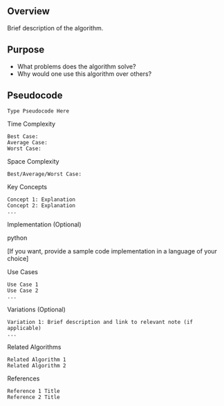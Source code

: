 ## Overview

Brief description of the algorithm.

## Purpose

- What problems does the algorithm solve?
- Why would one use this algorithm over others?

## Pseudocode

	Type Pseudocode Here

Time Complexity

	Best Case:
    Average Case:
    Worst Case:

Space Complexity

    Best/Average/Worst Case:

Key Concepts

    Concept 1: Explanation
    Concept 2: Explanation
    ...

Implementation (Optional)

python

[If you want, provide a sample code implementation in a language of your choice]

Use Cases

    Use Case 1
    Use Case 2
    ...

Variations (Optional)

    Variation 1: Brief description and link to relevant note (if applicable)
    ...

Related Algorithms

    Related Algorithm 1
    Related Algorithm 2

References

    Reference 1 Title
    Reference 2 Title

